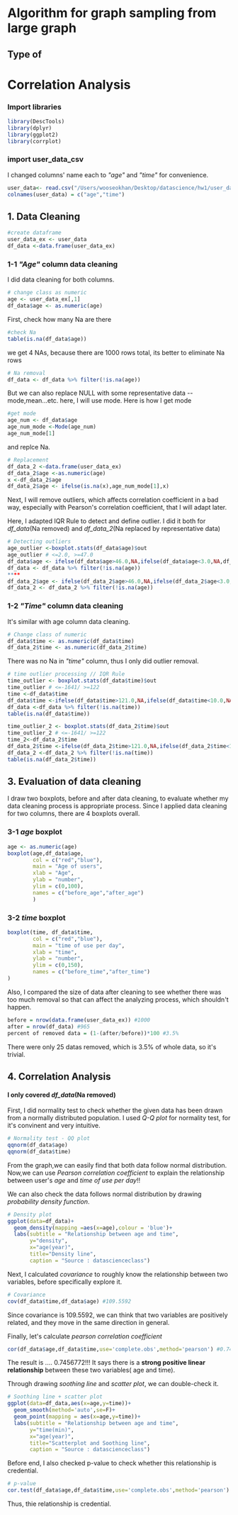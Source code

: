 # Algorithm for graph sampling from large graph

## Type of 








# Correlation Analysis
### Import libraries
```R
library(DescTools)
library(dplyr)
library(ggplot2)
library(corrplot)
```

### import user_data_csv
I changed columns' name each to *"age"* and *"time"* for convenience.
```R
user_data<- read.csv("/Users/wooseokhan/Desktop/datascience/hw1/user_data.csv")
colnames(user_data) = c("age","time")

```
## 1. Data Cleaning
```R
#create dataframe
user_data_ex <- user_data
df_data <-data.frame(user_data_ex)
```
### 1-1 *"Age"* column data cleaning
I did data cleaning for both columns.
```R
# change class as numeric
age <- user_data_ex[,1]
df_data$age <- as.numeric(age)
```
First, check how many Na are there
```R
#check Na
table(is.na(df_data$age)) 
```
we get 4 NAs, because there are 1000 rows total, its better to eliminate Na rows 
```R
# Na removal
df_data <- df_data %>% filter(!is.na(age))
```
But we can also replace NULL with some representative data -- mode,mean...etc. here, I will use mode.
Here is how I get mode
```R
#get mode
age_num <- df_data$age
age_num_mode <-Mode(age_num)
age_num_mode[1]
```
and replce Na.
```R
# Replacement
df_data_2 <-data.frame(user_data_ex)
df_data_2$age <-as.numeric(age)
x <-df_data_2$age
df_data_2$age <- ifelse(is.na(x),age_num_mode[1],x)
```
Next, I will remove outliers, which affects correlation coefficient in a bad way, especially with Pearson's correlation coefficient, that I will adapt later.

Here, I adapted IQR Rule to detect and define outlier. I did it both for *df_data*(Na removed) and *df_data_2*(Na replaced by representative data)
```R
# Detecting outliers
age_outlier <-boxplot.stats(df_data$age)$out
age_outlier # <=2.0, >=47.0
df_data$age <- ifelse(df_data$age>46.0,NA,ifelse(df_data$age<3.0,NA,df_data$age))
df_data <- df_data %>% filter(!is.na(age))
****
df_data_2$age <- ifelse(df_data_2$age>46.0,NA,ifelse(df_data_2$age<3.0,NA,df_data_2$age))
df_data_2 <- df_data_2 %>% filter(!is.na(age))
```
### 1-2 *"Time"* column data cleaning
It's similar with age column data cleaning.
```R
# Change class of numeric
df_data$time <- as.numeric(df_data$time)
df_data_2$time <- as.numeric(df_data_2$time)
```
There was no Na in *"time"* column, thus I only did outlier removal.
```R
# time outlier processing // IQR Rule
time_outlier <- boxplot.stats(df_data$time)$out
time_outlier # <=-1641/ >=122
time <-df_data$time
df_data$time <-ifelse(df_data$time>121.0,NA,ifelse(df_data$time<10.0,NA,df_data$time))
df_data <-df_data %>% filter(!is.na(time))
table(is.na(df_data$time))

time_outlier_2 <- boxplot.stats(df_data_2$time)$out
time_outlier_2 # <=-1641/ >=122
time_2<-df_data_2$time
df_data_2$time <-ifelse(df_data_2$time>121.0,NA,ifelse(df_data_2$time<10.0,NA,df_data_2$time))
df_data_2 <-df_data_2 %>% filter(!is.na(time))
table(is.na(df_data_2$time))

```
## 3. Evaluation of data cleaning
I draw two boxplots, before and after data cleaning, to evaluate whether my data cleaning process is appropriate process. Since I applied data cleaning for two columns, there are 4 boxplots overall.
### 3-1 *age* boxplot
```R
age <- as.numeric(age)
boxplot(age,df_data$age,
        col = c("red","blue"),
        main = "Age of users",
        xlab = "Age",
        ylab = "number",
        ylim = c(0,100),
        names = c("before_age","after_age")
        )
```
### 3-2 *time* boxplot
```R
boxplot(time, df_data$time,
        col = c("red","blue"),
        main = "time of use per day",
        xlab = "time",
        ylab = "number",
        ylim = c(0,150),
        names = c("before_time","after_time")
)
```
Also, I compared the size of data after cleaning to see whether there was too much removal so that can affect the analyzing process, which shouldn't happen.
```R
before = nrow(data.frame(user_data_ex)) #1000
after = nrow(df_data) #965
percent of removed data = (1-(after/before))*100 #3.5%
```
There were only 25 datas removed, which is 3.5% of whole data, so it's trivial.

## 4. Correlation Analysis 
#### **I only covered *df_data*(Na removed)**

First, I did normality test to check whether the given data has been drawn from a normally distributed population. I used *Q-Q plot* for normality test, for it's convinent and very intuitive.
```R
# Normality test - QQ plot
qqnorm(df_data$age)
qqnorm(df_data$time)
```
From the graph,we can easily find that both data follow normal distribution. Now,we can use *Pearson correlation coefficient* to explain the relationship between user's *age* and *time of use per day*!!


We can also check the data follows normal distribution by drawing *probability density function*.
```R
# Density plot
ggplot(data=df_data)+
  geom_density(mapping =aes(x=age),colour = 'blue')+
  labs(subtitle = "Relationship between age and time",
       y="density",
       x="age(year)",
       title="Density line",
       caption = "Source : datascienceclass")
```
Next, I calculated *covariance* to roughly know the relationship between two variables, before specifically explore it.
```R
# Covariance
cov(df_data$time,df_data$age) #109.5592
```
Since covariance is 109.5592, we can think that two variables are positively related, and they move in the same direction in general.

Finally, let's calculate *pearson correlation coefficient*
```R
cor(df_data$age,df_data$time,use='complete.obs',method='pearson') #0.7456772
```
The result is .... 0.7456772!!! It says there is a **strong positive linear relationship** between these two variables( age and time).

Through drawing *soothing line* and *scatter plot*, we can double-check it.
```R
# Soothing line + scatter plot
ggplot(data=df_data,aes(x=age,y=time))+
  geom_smooth(method='auto',se=F)+
  geom_point(mapping = aes(x=age,y=time))+
  labs(subtitle = "Relationship between age and time",
       y="time(min)",
       x="age(year)",
       title="Scatterplot and Soothing line",
       caption = "Source : datascienceclass")
```
Before end, I also checked p-value to check whether this relationship is credential.
```R
# p-value
cor.test(df_data$age,df_data$time,use='complete.obs',method='pearson') # p-value < 2.2e-16
```
Thus, thie relationship is credential.

